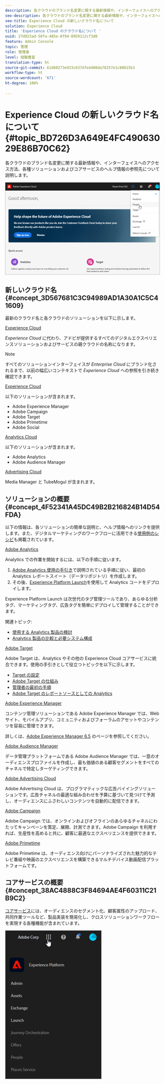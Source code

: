 ```yaml
---
description: 各クラウドのブランド名変更に関する最新情報や、インターフェイスへのアクセス方法、各種ソリューションおよびコアサービスのヘルプ情報の参照先について説明します。
seo-description: 各クラウドのブランド名変更に関する最新情報や、インターフェイスへのアクセス方法、各種ソリューションおよびコアサービスのヘルプ情報の参照先について説明します。
seo-title: Experience Cloud の新しいクラウド名について
solution: Experience Cloud
title: 'Experience Cloud のクラウド名について '
uuid: 27d022ad-50fa-485e-8f94-0959112cf3d0
feature: Admin Console
topic: 管理
role: 管理者
level: 経験豊富
translation-type: ht
source-git-commit: 61d60273e933c637dfe4400da78257e1c80015b3
workflow-type: ht
source-wordcount: '671'
ht-degree: 100%

---
```



# Experience Cloud の新しいクラウド名について {#topic_BD726D3A649E4FC49063029E86B70C62}

各クラウドのブランド名変更に関する最新情報や、インターフェイスへのアクセス方法、各種ソリューションおよびコアサービスのヘルプ情報の参照先について説明します。

![](assets/cloud-pulldown.png)

## 新しいクラウド名 {#concept_3D567681C3C94989AD1A30A1C5C41609}

最新のクラウド名と各クラウドのソリューションを以下に示します。

[Experience Cloud](https://www.adobe.com/jp/experience-cloud.html?promoid=FZPQZ2HS&amp;mv=other)

*Experience Cloud* に代わり、アドビが提供するすべてのデジタルエクスペリエンスソリューションおよびサービスの親クラウドの名称になります。

>[!NOTE]
>
>すべてのソリューションインターフェイスが *Enterprise Cloud* にブランド化されるまで、以前の幅広いコンテキストで *Experience Cloud* への参照を引き続き確認できます。

[Experience Cloud](https://www.adobe.com/jp/marketing-cloud.html)

以下のソリューションが含まれます。

* Adobe Experience Manager
* Adobe Campaign
* Adobe Target
* Adobe Primetime
* Adobe Social

[Analytics Cloud](https://www.adobe.com/jp/data-analytics-cloud.html)

以下のソリューションが含まれます。

* Adobe Analytics
* Adobe Audience Manager

[Advertising Cloud](https://www.adobe.com/jp/advertising-cloud.html)

Media Manager と TubeMogul が含まれます。

## ソリューションの概要 {#concept_4F52341A45DC49B2B216824B14D54FDA}

以下の情報は、各ソリューションの簡単な説明と、ヘルプ情報へのリンクを提供します。また、デジタルマーケティングのワークフローに活用できる[使用例のレシピ](https://helpx.adobe.com/jp/marketing-cloud/how-to/use-cases.html)も掲載されています。

[Adobe Analytics](https://docs.adobe.com/content/help/ja-JP/analytics/landing/home.html)

Analytics での作業を開始するには、以下の手順に従います。

1. [Adobe Analytics 使用の手引き](https://docs.adobe.com/content/help/ja-JP/analytics/analyze/analysis-workspace/home.html)で説明されている手順に従い、最初の Analytics レポートスイート（データリポジトリ）を作成します。
1. その後、[Experience Platform Launch](https://docs.adobe.com/content/help/ja-JP/launch/using/intro/get-started/quick-start.html)を使用して Analytics コードをデプロイします。

Experience Platform Launch は次世代のタグ管理ツールであり、あらゆる分析タグ、マーケティングタグ、広告タグを簡単にデプロイして管理することができます。

関連トピック:

* [使用する Analytics 製品の検討](https://docs.adobe.com/content/help/ja-JP/analytics/admin/admin-overview/which-analytics-tool.html)
* [Analytics 製品の比較と必要システム構成](https://docs.adobe.com/content/help/ja-JP/analytics/admin/admin-overview/analytics-product-comparison.html)

[Adobe Target](https://docs.adobe.com/content/help/ja-JP/target/using/target-home.html)

Adobe Target は、Analytics やその他の Experience Cloud コアサービスに統合できます。使用の手引きとして役立つトピックを以下に示します。

* [Target の設定](https://docs.adobe.com/content/help/ja-JP/target/using/administer/administrating-target.html)
* [Adobe Target の仕組み](https://docs.adobe.com/content/help/ja-JP/target/using/introduction/how-target-works.html)
* [管理者の最初の手順](https://docs.adobe.com/content/help/ja-JP/target/using/administer/start-target.html)
* [Adobe Target のレポートソースとしての Analytics](https://docs.adobe.com/content/help/ja-JP/target/using/integrate/a4t/a4t.html)

[Adobe Experience Manager](https://helpx.adobe.com/jp/support/experience-manager/6-5.html)

コンテンツ管理ソリューションである Adobe Experience Manager では、Web サイト、モバイルアプリ、コミュニティおよびフォーラムのアセットやコンテンツを容易に管理できます。

詳しくは、[Adobe Experience Manager 6.5](https://helpx.adobe.com/jp/support/experience-manager/6-5.html) のページを参照してください。

[Adobe Audience Manager](https://docs.adobe.com/content/help/ja-JP/audience-manager/user-guide/aam-home.html)

データ管理プラットフォームである Adobe Audience Manager では、一意のオーディエンスプロファイルを作成し、最も価値のある顧客セグメントをすべてのチャネルで特定しターゲティングできます。

[Adobe Advertising Cloud](https://docs.adobe.com/content/help/ja-JP/release-notes/experience-cloud/current.html#adcloud)

Adobe Advertising Cloud は、プログラマティックな広告バイイングソリューションです。広告チャネルの最適な組み合わせを予算に基づいて見つけて予測し、オーディエンスにふさわしいコンテンツを自動的に配信できます。

[Adobe Campaign](https://docs.adobe.com/content/help/en/campaign-standard/using/getting-started/about-adobe-campaign/campaign-orchestration.html)

Adobe Campaign では、オンラインおよびオフラインのあらゆるチャネルにわたってキャンペーンを策定、展開、計測できます。Adobe Campaign を利用すれば、生産性を高めると共に、顧客に最適なエクスペリエンスを提供できます。

[Adobe Primetime](https://helpx.adobe.com/jp/support/primetime.html)

Adobe Primetime は、オーディエンス向けにパーソナライズされた魅力的なテレビ番組や映画のエクスペリエンスを構築できるマルチデバイス動画配信プラットフォームです。

## コアサービスの概要 {#concept_38AC4888C3F84694AE4F60311C21B9C2}

[コアサービス](https://docs.adobe.com/content/help/ja-JP/core-services/interface/about-core-services/core-services-landing.html)には、オーディエンスのセグメント化、顧客属性のアップロード、共同作業ツールなど、製品実装を簡易化し、クロスソリューションワークフローを実現する各種機能が含まれています。

![](assets/core-services.png)
